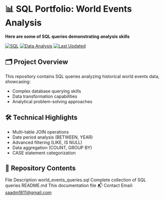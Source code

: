 # 📊 SQL Portfolio: World Events Analysis

**Here are some of SQL queries demonstrating  analysis skills**

[![SQL](https://img.shields.io/badge/SQL-Expert-blue)](https://github.com/mmousaa/Projects/search?l=sql)
[![Data Analysis](https://img.shields.io/badge/Data_Analysis-Proficient-green)](https://github.com/mmousaa/Projects)
[![Last Updated](https://img.shields.io/github/last-commit/mmousaa/Projects)](https://github.com/mmousaa/Projects/commits/main)

## 🗂 Project Overview
This repository contains SQL queries analyzing historical world events data, showcasing:
- Complex database querying skills
- Data transformation capabilities
- Analytical problem-solving approaches

## 🛠 Technical Highlights
- Multi-table JOIN operations
- Date period analysis (BETWEEN, YEAR)
- Advanced filtering (LIKE, IS NULL)
- Data aggregation (COUNT, GROUP BY)
- CASE statement categorization

## 📂 Repository Contents
File	Description
world_events_queries.sql	Complete collection of SQL queries
README.md	This documentation file
📬 Contact
Email: saadm1811@gmail.com
